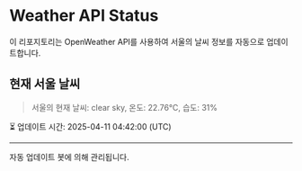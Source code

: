 
# Weather API Status

이 리포지토리는 OpenWeather API를 사용하여 서울의 날씨 정보를 자동으로 업데이트합니다.

## 현재 서울 날씨
> 서울의 현재 날씨: clear sky, 온도: 22.76°C, 습도: 31%

⏳ 업데이트 시간: 2025-04-11 04:42:00 (UTC)

---
자동 업데이트 봇에 의해 관리됩니다.

